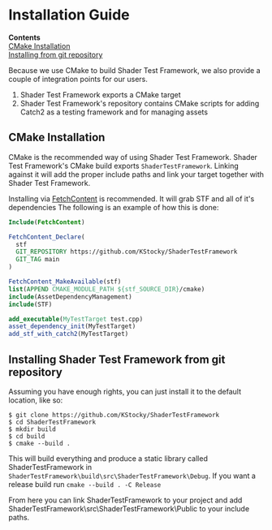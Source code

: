 <a id="top"></a>
# Installation Guide

**Contents**<br>
[CMake Installation](#cmake-installation)<br>
[Installing from git repository](#installing-shader-test-framework-from-git-repository)<br>

Because we use CMake to build Shader Test Framework, we also provide a couple of
integration points for our users.

1) Shader Test Framework exports a CMake target
2) Shader Test Framework's repository contains CMake scripts for adding Catch2 as a testing framework and for managing assets

## CMake Installation

CMake is the recommended way of using Shader Test Framework. Shader Test Framework's CMake build exports `ShaderTestFramework`. Linking against
it will add the proper include paths and link your target together with Shader Test Framework.

Installing via [FetchContent](https://cmake.org/cmake/help/latest/module/FetchContent.html) is recommended. It will grab STF and all of it's dependencies
The following is an example of how this is done:

```cmake
Include(FetchContent)

FetchContent_Declare(
  stf
  GIT_REPOSITORY https://github.com/KStocky/ShaderTestFramework
  GIT_TAG main
)

FetchContent_MakeAvailable(stf)
list(APPEND CMAKE_MODULE_PATH ${stf_SOURCE_DIR}/cmake)
include(AssetDependencyManagement)
include(STF)

add_executable(MyTestTarget test.cpp)
asset_dependency_init(MyTestTarget)
add_stf_with_catch2(MyTestTarget)
```

## Installing Shader Test Framework from git repository

Assuming you have enough rights, you can just
install it to the default location, like so:
```
$ git clone https://github.com/KStocky/ShaderTestFramework
$ cd ShaderTestFramework
$ mkdir build
$ cd build
$ cmake --build .
```

This will build everything and produce a static library called ShaderTestFramework in `ShaderTestFramework\build\src\ShaderTestFramework\Debug`. If you want a release build run `cmake --build . -C Release`

From here you can link ShaderTestFramework to your project and add ShaderTestFramework\src\ShaderTestFramework\Public to your include paths.


